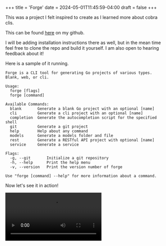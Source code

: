 +++
title = 'Forge'
date = 2024-05-01T11:45:59-04:00
draft = false
+++

This was a project I felt inspired to create as I learned more about cobra clis.

This can be found [here](https://github.com/m-r-maxwell/forge) on my github.

I will be adding installation instructions there as well, but in the mean time feel free to clone the repo and build it yourself. I am also open to hearing feedback about it!

Here is a sample of it running.

``` shell
Forge is a CLI tool for generating Go projects of various types. Blank, web, or cli.

Usage:
  forge [flags]
  forge [command]

Available Commands:
  blank       Generate a blank Go project with an optional [name]
  cli         Generate a cli project with an optional [name]
  completion  Generate the autocompletion script for the specified shell
  git         Generate a git project
  help        Help about any command
  models      Generate a models folder and file
  rest        Generate a RESTful API project with optional [name]
  service     Generate a service

Flags:
  -g, --git       Initialize a git repository
  -h, --help      Print the help menu
  -v, --version   Print the version number of forge

Use "forge [command] --help" for more information about a command.
```

Now let's see it in action!

![Forge](../img/forge.mp4)